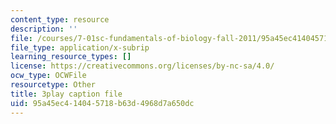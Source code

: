 ```yaml
---
content_type: resource
description: ''
file: /courses/7-01sc-fundamentals-of-biology-fall-2011/95a45ec414045718b63d4968d7a650dc_OBloWTHFPZc.vtt
file_type: application/x-subrip
learning_resource_types: []
license: https://creativecommons.org/licenses/by-nc-sa/4.0/
ocw_type: OCWFile
resourcetype: Other
title: 3play caption file
uid: 95a45ec4-1404-5718-b63d-4968d7a650dc
---
```


